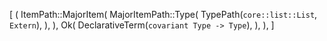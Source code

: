 [
    (
        ItemPath::MajorItem(
            MajorItemPath::Type(
                TypePath(`core::list::List`, `Extern`),
            ),
        ),
        Ok(
            DeclarativeTerm(`covariant Type -> Type`),
        ),
    ),
]